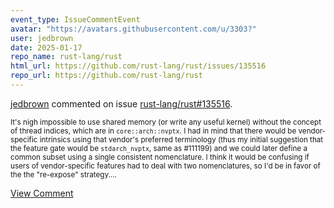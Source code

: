 ```yaml
---
event_type: IssueCommentEvent
avatar: "https://avatars.githubusercontent.com/u/3303?"
user: jedbrown
date: 2025-01-17
repo_name: rust-lang/rust
html_url: https://github.com/rust-lang/rust/issues/135516
repo_url: https://github.com/rust-lang/rust
---
```


<a href='https://github.com/jedbrown' target='_blank'>jedbrown</a> commented on issue <a href='https://github.com/rust-lang/rust/issues/135516' target='_blank'>rust-lang/rust#135516</a>.

<small>It's nigh impossible to use shared memory (or write any useful kernel) without the concept of thread indices, which are in `core::arch::nvptx`. I had in mind that there would be vendor-specific intrinsics using that vendor's preferred terminology (thus my initial suggestion that the feature gate would be `stdarch_nvptx`, same as #111199) and we could later define a common subset using a single consistent nomenclature. I think it would be confusing if users of vendor-specific features had to deal with two nomenclatures, so I'd be in favor of the the "re-expose" strategy....</small>

<a href='https://github.com/rust-lang/rust/issues/135516' target='_blank'>View Comment</a>